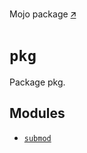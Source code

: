 Mojo package [🡭](https://github.com/mlange-42/modo/blob/main/test/src/pkg/__init__.mojo)

# `pkg`

Package pkg.

## Modules

- [`submod`](submod/_index.md)

